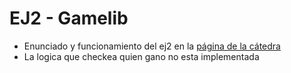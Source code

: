 # EJ2 - Gamelib
 - Enunciado y funcionamiento del ej2 en la [página de la cátedra](https://algoritmos1rw.ddns.net/ej2)
 - La logica que checkea quien gano no esta implementada
